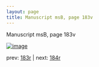 ```yaml
---
layout: page
title: Manuscript msB, page 183v
---
```


Manuscript msB, page 183v

[![image](http://www.homermultitext.org/iipsrv?OBJ=IIP,1.0&FIF=/project/homer/pyramidal/deepzoom/hmt/vbbifolio/v1/vb_183v_184r.tif&WID=100&CVT=JPEG)](http://www.homermultitext.org/ict2/?urn=urn:cite2:hmt:vbbifolio.v1:vb_183v_184r)

prev:  [183r](../183r) | next:  [184r](../184r)

